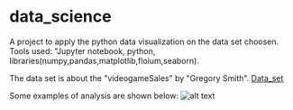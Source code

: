 # data_science
A project to apply the python data visualization on the data set choosen.
Tools used:
"Jupyter notebook, python, libraries(numpy,pandas,matplotlib,floium,seaborn).

The data set is about the "videogameSales" by "Gregory Smith".
[Data_set](https://www.kaggle.com/gregorut/videogamesales)

Some examples of analysis are shown below:
![alt text](https://github.com/[Navachethan-Murugeppa]/[data_science]/images/[master]/1.png?raw=true)



